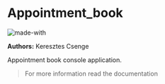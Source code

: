 # Appointment_book

![made-with](https://img.shields.io/badge/Made%20with-C-1f425f.svg)

**Authors:** Keresztes Csenge

Appointment book console application.

> For more information read the documentation
